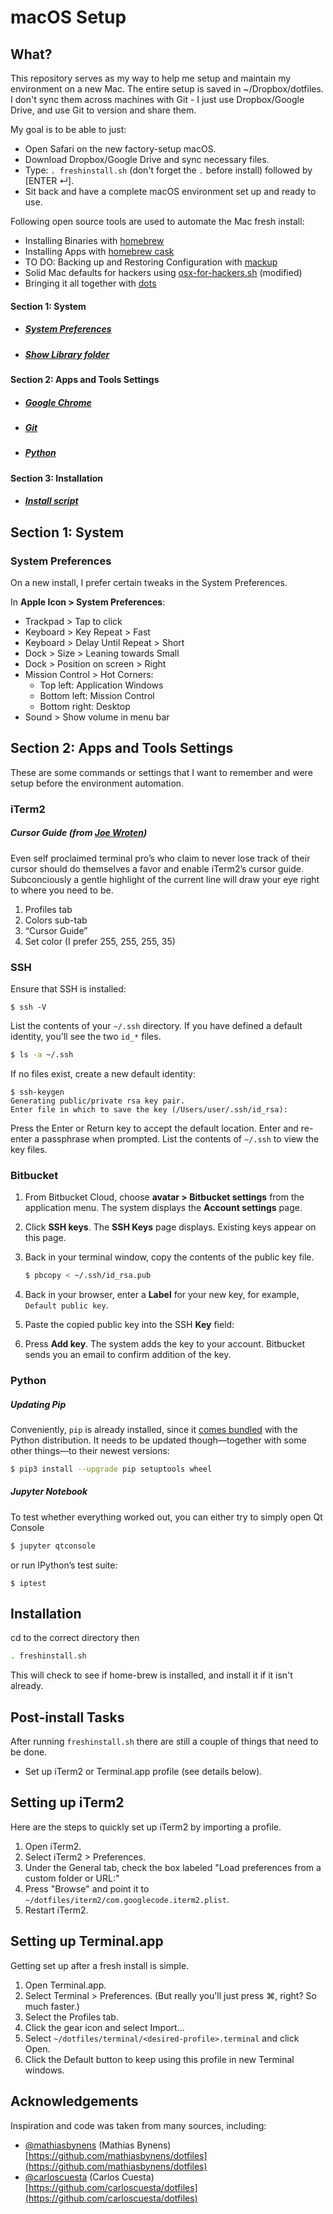 # macOS Setup

## What?

This repository serves as my way to help me setup and maintain my environment on a new Mac. The entire setup is saved in ~/Dropbox/dotfiles. I don't sync them across machines with Git - I just use Dropbox/Google Drive, and use Git to version and share them. 

My goal is to be able to just:

- Open Safari on the new factory-setup macOS.
- Download Dropbox/Google Drive and sync necessary files.
- Type: `. freshinstall.sh` (don't forget the `.` before install) followed by [ENTER ↵].
- Sit back and have a complete macOS environment set up and ready to use.

Following open source tools are used to automate the Mac fresh install:

- Installing Binaries with [homebrew](http://brew.sh/)
- Installing Apps with [homebrew cask](http://caskroom.io/)
- TO DO: Backing up and Restoring Configuration with [mackup](https://github.com/lra/mackup)
- Solid Mac defaults for hackers using [osx-for-hackers.sh](https://gist.github.com/brandonb927/3195465) (modified)
- Bringing it all together with [dots](https://github.com/matthewmueller/dots)



#### Section 1: System 

* ##### [System Preferences](#system-preferences)
* ##### [Show Library folder](#show-library-folder)

#### Section 2: Apps and Tools Settings

* ##### [Google Chrome](#google-chrome)
* ##### [Git](#git)
* ##### [Python](#python)

#### Section 3: Installation

- ##### [Install script](#install-script)

## Section 1: System

### System Preferences 

On a new install, I prefer certain tweaks in the System Preferences. 

In **Apple Icon > System Preferences**:

- Trackpad > Tap to click
- Keyboard > Key Repeat > Fast 
- Keyboard > Delay Until Repeat > Short
- Dock > Size > Leaning towards Small
- Dock > Position on screen > Right 
- Mission Control > Hot Corners:
  - Top left: Application Windows
  - Bottom left: Mission Control
  - Bottom right: Desktop
- Sound > Show volume in menu bar

## Section 2: Apps and Tools Settings
These are some commands or settings that I want to remember and were setup before the environment automation. 

### iTerm2
##### Cursor Guide (from [Joe Wroten](https://wrotenwrites.com/a_modern_terminal_workflow_5/))
Even self proclaimed terminal pro’s who claim to never lose track of their cursor should do themselves a favor and enable iTerm2’s cursor guide. Subconciously a gentle highlight of the current line will draw your eye right to where you need to be.

1. Profiles tab
1. Colors sub-tab
1. “Cursor Guide”
1. Set color (I prefer 255, 255, 255, 35)

### SSH

Ensure that SSH is installed: 

```shell
$ ssh -V
```

List the contents of your `~/.ssh` directory. If you have defined a default identity, you'll see the two `id_*` files.

```sh
$ ls -a ~/.ssh 
```

If no files exist, create a new default identity:

```shell
$ ssh-keygen
Generating public/private rsa key pair.
Enter file in which to save the key (/Users/user/.ssh/id_rsa):
```

Press the Enter or Return key to accept the default location. Enter and re-enter a passphrase when prompted. List the contents of `~/.ssh` to view the key files.

### Bitbucket

1. From Bitbucket Cloud, choose **avatar > Bitbucket settings** from the application menu. 
   The system displays the **Account settings** page.

2. Click **SSH keys**.
   The **SSH Keys** page displays. Existing keys appear on this page.

3. Back in your terminal window, copy the contents of the public key file.

   ```sh
   $ pbcopy < ~/.ssh/id_rsa.pub
   ```

4. Back in your browser, enter a **Label** for your new key, for example, `Default public key`.

5. Paste the copied public key into the SSH **Key** field:

6. Press **Add key**.
   The system adds the key to your account. Bitbucket sends you an email to confirm addition of the key. 


### Python

##### Updating Pip

Conveniently, `pip` is already installed, since it [comes bundled](https://pip.pypa.io/en/latest/installing/#do-i-need-to-install-pip) with the Python distribution. It needs to be updated though—together with some other things—to their newest versions:

```sh
$ pip3 install --upgrade pip setuptools wheel
```

##### Jupyter Notebook

To test whether everything worked out, you can either try to simply open Qt Console

```sh
$ jupyter qtconsole
```

or run IPython’s test suite:

```shell
$ iptest
```

## Installation

cd to the correct directory then

```bash
. freshinstall.sh
```

This will check to see if home-brew is installed, and install it if it isn't already. 

## Post-install Tasks

After running `freshinstall.sh` there are still a couple of things that need to be done.

* Set up iTerm2 or Terminal.app profile (see details below).

## Setting up iTerm2

Here are the steps to quickly set up iTerm2 by importing a profile.

1. Open iTerm2.
1. Select iTerm2 > Preferences.
1. Under the General tab, check the box labeled "Load preferences from a custom folder or URL:"
1. Press "Browse" and point it to `~/dotfiles/iterm2/com.googlecode.iterm2.plist`.
1. Restart iTerm2.

## Setting up Terminal.app

Getting set up after a fresh install is simple.

1. Open Terminal.app.
1. Select Terminal > Preferences. (But really you'll just press &#8984;, right? So much faster.)
1. Select the Profiles tab.
1. Click the gear icon and select Import...
1. Select `~/dotfiles/terminal/<desired-profile>.terminal` and click Open.
1. Click the Default button to keep using this profile in new Terminal windows.

## Acknowledgements

Inspiration and code was taken from many sources, including:

* [@mathiasbynens](https://github.com/mathiasbynens) (Mathias Bynens)
  [https://github.com/mathiasbynens/dotfiles](https://github.com/mathiasbynens/dotfiles)
* [@carloscuesta](https://github.com/alrra) (Carlos Cuesta)
  [https://github.com/carloscuesta/dotfiles](https://github.com/carloscuesta/dotfiles)